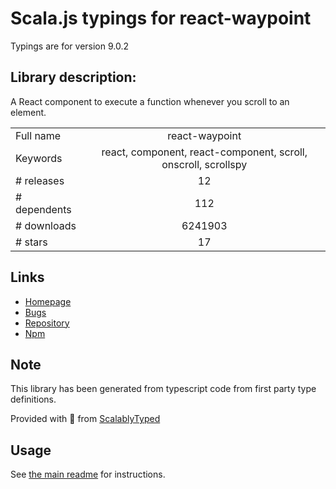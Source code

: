 
# Scala.js typings for react-waypoint

Typings are for version 9.0.2

## Library description:
A React component to execute a function whenever you scroll to an element.

|                    |                 |
| ------------------ | :-------------: |
| Full name          | react-waypoint |
| Keywords           | react, component, react-component, scroll, onscroll, scrollspy |
| # releases         | 12 |
| # dependents       | 112 |
| # downloads        | 6241903 |
| # stars            | 17 |

## Links
- [Homepage](https://github.com/brigade/react-waypoint)
- [Bugs](https://github.com/brigade/react-waypoint/issues)
- [Repository](https://github.com/brigade/react-waypoint)
- [Npm](https://www.npmjs.com/package/react-waypoint)
    


## Note
This library has been generated from typescript code from first party type definitions.

Provided with :purple_heart: from [ScalablyTyped](https://github.com/oyvindberg/ScalablyTyped)

## Usage
See [the main readme](../../readme.md) for instructions.


